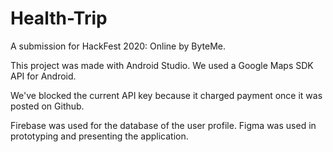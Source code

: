 # Health-Trip
A submission for HackFest 2020: Online by ByteMe.

This project was made with Android Studio.
We used a Google Maps SDK API for Android.

We've blocked the current API key because it charged payment once it was posted on Github.

Firebase was used for the database of the user profile.
Figma was used in prototyping and presenting the application.
